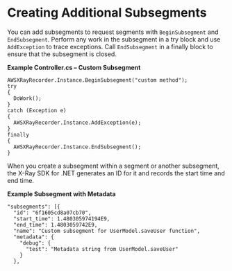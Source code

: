 # Creating Additional Subsegments<a name="xray-sdk-dotnet-subsegments"></a>

You can add subsegments to request segments with `BeginSubsegment` and `EndSubsegment`\. Perform any work in the subsegment in a try block and use `AddException` to trace exceptions\. Call `EndSubsegment` in a finally block to ensure that the subsegment is closed\.

**Example Controller\.cs – Custom Subsegment**  

```
AWSXRayRecorder.Instance.BeginSubsegment("custom method");
try
{
  DoWork();
}
catch (Exception e)
{
  AWSXRayRecorder.Instance.AddException(e);
}
finally
{
  AWSXRayRecorder.Instance.EndSubsegment();
}
```

When you create a subsegment within a segment or another subsegment, the X\-Ray SDK for \.NET generates an ID for it and records the start time and end time\.

**Example Subsegment with Metadata**  

```
"subsegments": [{
  "id": "6f1605cd8a07cb70",
  "start_time": 1.480305974194E9,
  "end_time": 1.4803059742E9,
  "name": "Custom subsegment for UserModel.saveUser function",
  "metadata": {
    "debug": {
      "test": "Metadata string from UserModel.saveUser"
    }
  },
```